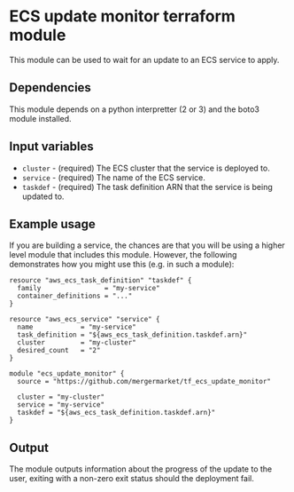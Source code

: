 # ECS update monitor terraform module

This module can be used to wait for an update to an ECS service to apply.

## Dependencies

This module depends on a python interpretter (2 or 3) and the boto3 module
installed.

## Input variables

* `cluster` - (required) The ECS cluster that the service is deployed to.
* `service` - (required) The name of the ECS service.
* `taskdef` - (required) The task definition ARN that the service is being updated to.

## Example usage

If you are building a service, the chances are that you will be using a higher
level module that includes this module. However, the following demonstrates how
you might use this (e.g. in such a module):

    resource "aws_ecs_task_definition" "taskdef" {
      family                = "my-service"
      container_definitions = "..."
    }
    
    resource "aws_ecs_service" "service" {
      name            = "my-service"
      task_definition = "${aws_ecs_task_definition.taskdef.arn}"
      cluster         = "my-cluster"
      desired_count   = "2"
    }
    
    module "ecs_update_monitor" {
      source = "https://github.com/mergermarket/tf_ecs_update_monitor"

      cluster = "my-cluster"
      service = "my-service"
      taskdef = "${aws_ecs_task_definition.taskdef.arn}"
    }

## Output

The module outputs information about the progress of the update to the user,
exiting with a non-zero exit status should the deployment fail.
